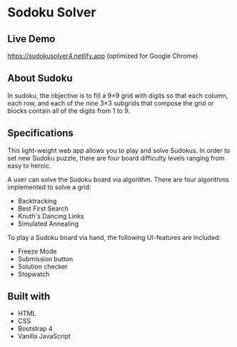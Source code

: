 # Sodoku Solver

## Live Demo

https://sudokusolver4.netlify.app  (optimized for Google Chrome)

## About Sudoku

In sudoku, the objective is to fill a 9×9 grid with digits so that each column, each row, and each of the nine 3×3 subgrids that compose the grid or blocks contain all of the digits from 1 to 9.

## Specifications

This light-weight web app allows you to play and solve Sudokus. In order to set new Sudoku puzzle, there are four board difficulty levels ranging from easy to heroic.

A user can solve the Sudoku board via algorithm. There are four algorithms implemented to solve a grid:
* Backtracking
* Best First Search
* Knuth's Dancing Links
* Simulated Annealing

To play a Sudoku board via hand, the following UI-features are included:
* Freeze Mode
* Submission button
* Solution checker
* Stopwatch

## Built with
* HTML
* CSS
* Bootstrap 4
* Vanilla JavaScript
